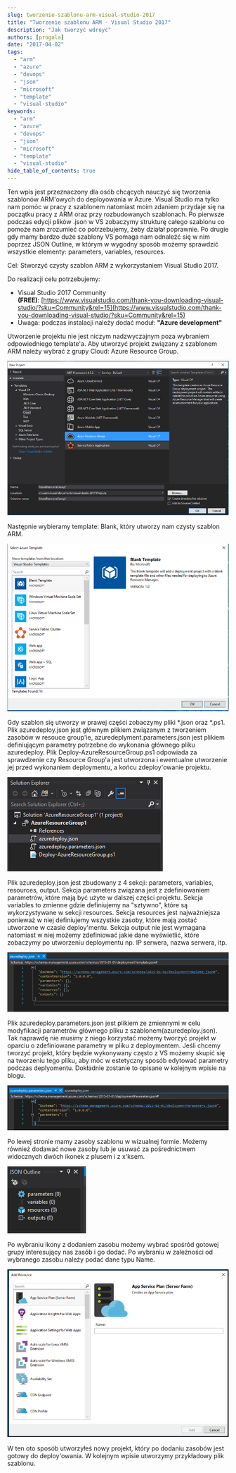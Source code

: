 ```yaml
---
slug: tworzenie-szablonu-arm-visual-studio-2017
title: "Tworzenie szablonu ARM - Visual Studio 2017"
description: "Jak tworzyć wdroyć"
authors: [progala]
date: "2017-04-02"
tags: 
  - "arm"
  - "azure"
  - "devops"
  - "json"
  - "microsoft"
  - "template"
  - "visual-studio"
keywords:
  - "arm"
  - "azure"
  - "devops"
  - "json"
  - "microsoft"
  - "template"
  - "visual-studio"
hide_table_of_contents: true
---
```


Ten wpis jest przeznaczony dla osób chcących nauczyć się tworzenia szablonów ARM'owych do deployowania w Azure. Visual Studio ma tylko nam pomóc w pracy z szablonem natomiast moim zdaniem przydaje się na początku pracy z ARM oraz przy rozbudowanych szablonach. Po pierwsze podczas edycji plików .json w VS zobaczymy strukturę całego szablonu co pomoże nam zrozumieć co potrzebujemy, żeby działał poprawnie. Po drugie gdy mamy bardzo duże szablony VS pomaga nam odnaleźć się w nim poprzez JSON Outline, w którym w wygodny sposób możemy sprawdzić wszystkie elementy: parameters, variables, resources.

Cel: Stworzyć czysty szablon ARM z wykorzystaniem Visual Studio 2017.

Do realizacji celu potrzebujemy:

- Visual Studio 2017 Community **(FREE)**: [https://www.visualstudio.com/thank-you-downloading-visual-studio/?sku=Community&rel=15](https://www.visualstudio.com/thank-you-downloading-visual-studio/?sku=Community&rel=15)
- Uwaga: podczas instalacji należy dodać moduł: **"Azure development"**

Utworzenie projektu nie jest niczym nadzwyczajnym poza wybraniem odpowiedniego template'a. Aby utworzyć projekt związany z szablonem ARM należy wybrać z grupy Cloud: Azure Resource Group.

<!--truncate-->

![](images/Screenshot-from-2017-04-02-00-06-17.png)

Następnie wybieramy template: Blank, który utworzy nam czysty szablon ARM.

![](images/Screenshot-from-2017-04-02-00-07-52.png)

Gdy szablon się utworzy w prawej części zobaczymy pliki *.json oraz *.ps1. Plik azuredeploy.json jest głównym plikiem związanym z tworzeniem zasobów w resouce group'ie, azuredeplyment.parameters.json jest plikiem definiującym parametry potrzebne do wykonania głównego pliku azuredeploy. Plik Deploy-AzureResourceGroup.ps1 odpowiada za sprawdzenie czy Resource Group'a jest utworzona i ewentualne utworzenie jej przed wykonaniem deploymentu, a końcu zdeploy'owanie projektu.

![](images/Screenshot-from-2017-04-02-00-09-02.png)

Plik azuredeploy.json jest zbudowany z 4 sekcji: parameters, variables, resources, output. Sekcja parameters związana jest z zdefiniowaniem parametrów, które mają być użyte w dalszej części projektu. Sekcja variables to zmienne gdzie definiujemy na "sztywno", które są wykorzystywane w sekcji resources. Sekcja resources jest najważniejsza ponieważ w niej definiujemy wszystkie zasoby, które mają zostać utworzone w czasie deploy'mentu. Sekcja output nie jest wymagana natomiast w niej możemy zdefiniować jakie dane wyświetlić, które zobaczymy po utworzeniu deploymentu np. IP serwera, nazwa serwera, itp.

![](images/Screenshot-from-2017-04-02-00-09-23.png)

Plik azuredeploy.parameters.json jest plikiem ze zmiennymi w celu modyfikacji parametrów głównego pliku z szablonem(azuredeploy.json). Tak naprawdę nie musimy z niego korzystać możemy tworzyć projekt w oparciu o zdefiniowane parametry w pliku z deploymentem. Jeśli chcemy tworzyć projekt, który będzie wykonywany często z VS możemy skupić się na tworzeniu tego pliku, aby móc w estetyczny sposób edytować parametry podczas deplyomentu. Dokładnie zostanie to opisane w kolejnym wpisie na blogu.

![](images/Screenshot-from-2017-04-02-00-12-21.png)

Po lewej stronie mamy zasoby szablonu w wizualnej formie. Możemy również dodawać nowe zasoby lub je usuwać za pośrednictwem widocznych dwóch ikonek z plusem i z x'ksem.

![](images/Screenshot-from-2017-04-02-00-09-45.png)

Po wybraniu ikony z dodaniem zasobu możemy wybrać spośród gotowej grupy interesujący nas zasób i go dodać. Po wybraniu w zależności od wybranego zasobu należy podać dane typu Name.

![](images/Screenshot-from-2017-04-02-00-14-46.png)

W ten oto sposób utworzyłeś nowy projekt, który po dodaniu zasobów jest gotowy do deploy'owania. W kolejnym wpisie utworzymy przykładowy plik szablonu.

